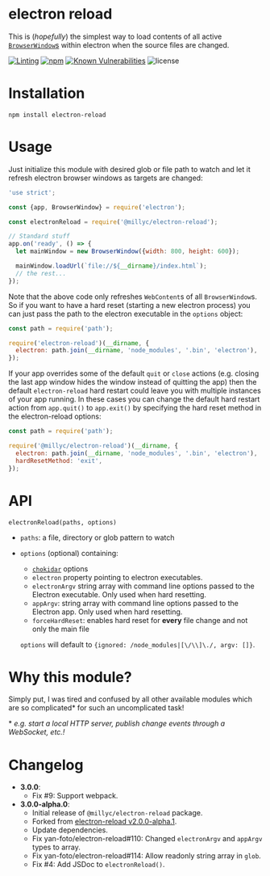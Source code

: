 # electron reload
This is (*hopefully*) the simplest way to load contents of all active [`BrowserWindow`s](https://github.com/electron/electron/blob/main/docs/api/browser-window.md) within electron when the source files are changed.

[![Linting](https://github.com/Milly/electron-reload/actions/workflows/node.js.yml/badge.svg)](https://github.com/Milly/electron-reload/actions/workflows/node.js.yml)
[![npm](https://img.shields.io/npm/v/@millyc/electron-reload.svg)](https://www.npmjs.com/package/@millyc/electron-reload)
[![Known Vulnerabilities](https://snyk.io/test/github/Milly/electron-reload/badge.svg)](https://snyk.io/test/github/Milly/electron-reload)
![license](https://img.shields.io/npm/l/@millyc/electron-reload.svg)

# Installation
```
npm install electron-reload
```

# Usage
Just initialize this module with desired glob or file path to watch and let it refresh electron browser windows as targets are changed:

```js
'use strict';

const {app, BrowserWindow} = require('electron');

const electronReload = require('@millyc/electron-reload');

// Standard stuff
app.on('ready', () => {
  let mainWindow = new BrowserWindow({width: 800, height: 600});

  mainWindow.loadUrl(`file://${__dirname}/index.html`);
  // the rest...
});
```

Note that the above code only refreshes `WebContent`s of all `BrowserWindow`s. So if you want to have a hard reset (starting a new electron process) you can just pass the path to the electron executable in the `options` object:

```js
const path = require('path');

require('electron-reload')(__dirname, {
  electron: path.join(__dirname, 'node_modules', '.bin', 'electron'),
});
```

If your app overrides some of the default `quit` or `close` actions (e.g. closing the last app window hides the window instead of quitting the app) then the default `electron-reload` hard restart could leave you with multiple instances of your app running. In these cases you can change the default hard restart action from `app.quit()` to `app.exit()` by specifying the hard reset method in the electron-reload options:

```js
const path = require('path');

require('@millyc/electron-reload')(__dirname, {
  electron: path.join(__dirname, 'node_modules', '.bin', 'electron'),
  hardResetMethod: 'exit',
});
```

# API
`electronReload(paths, options)`
* `paths`: a file, directory or glob pattern to watch
* `options` (optional) containing:
  - [`chokidar`](https://github.com/paulmillr/chokidar) options
  - `electron` property pointing to electron executables.
  - `electronArgv` string array with command line options passed to the Electron executable. Only used when hard resetting.
  - `appArgv`: string array with command line options passed to the Electron app. Only used when hard resetting.
  - `forceHardReset`: enables hard reset for **every** file change and not only the main file

  `options` will default to `{ignored: /node_modules|[\/\\]\./, argv: []}`.


# Why this module?
Simply put, I was tired and confused by all other available modules which are so complicated\* for such an uncomplicated task!

\* *e.g. start a local HTTP server, publish change events through a WebSocket, etc.!*

# Changelog
- **3.0.0**:
  - Fix #9: Support webpack.
- **3.0.0-alpha.0**:
  - Initial release of `@millyc/electron-reload` package.
  - Forked from [electron-reload v2.0.0-alpha.1](https://github.com/yan-foto/electron-reload/tree/v2.0.0-alpha.1).
  - Update dependencies.
  - Fix yan-foto/electron-reload#110: Changed `electronArgv` and `appArgv` types to array.
  - Fix yan-foto/electron-reload#114: Allow readonly string array in `glob`.
  - Fix #4: Add JSDoc to `electronReload()`.

